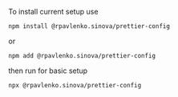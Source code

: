 To install current setup use

`npm install @rpavlenko.sinova/prettier-config`

or

`npm add @rpavlenko.sinova/prettier-config`

then run for basic setup

`npx @rpavlenko.sinova/prettier-config`
